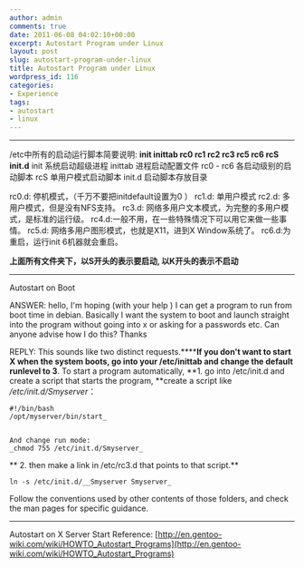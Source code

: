 ```yaml
---
author: admin
comments: true
date: 2011-06-08 04:02:10+00:00
excerpt: Autostart Program under Linux
layout: post
slug: autostart-program-under-linux
title: Autostart Program under Linux
wordpress_id: 116
categories:
- Experience
tags:
- autostart
- linux
---
```






* * *



/etc中所有的启动运行脚本简要说明:
**init inittab rc0 rc1 rc2 rc3 rc5 rc6 rcS init.d**
init 系统启动超级进程
inittab 进程启动配置文件
rc0 - rc6 各启动级别的启动脚本
rcS 单用户模式启动脚本
init.d 启动脚本存放目录

rc0.d: 停机模式，（千万不要把initdefault设置为0 ）
rc1.d: 单用户模式
rc2.d: 多用户模式，但是没有NFS支持。
rc3.d: 网络多用户文本模式，为完整的多用户模式，是标准的运行级。
rc4.d:一般不用，在一些特殊情况下可以用它来做一些事情。
rc5.d: 网络多用户图形模式，也就是X11，进到X Window系统了。
rc6.d:为重启，运行init 6机器就会重启。

**上面所有文件夹下，以S开头的表示要启动, 以K开头的表示不启动**



* * *



Autostart on Boot

ANSWER:
hello, I'm hoping (with your help ) I can get a program to run from boot time in debian. Basically I  want  the system to boot and launch straight into the program without  going  into x or asking for a passwords etc.  Can anyone advise how I do  this?  Thanks

REPLY:
This sounds like two distinct requests.******If you don't want to start X  when the system boots, go into your /etc/inittab and change the default  runlevel to 3**.
To start a program automatically,
**1. go into /etc/init.d and create a  script that starts the program,
**create a script like _/etc/init.d/Smyserver_：

    #!/bin/bash
    /opt/myserver/bin/start_


    And change run mode:
    _chmod 755 /etc/init.d/Smyserver_

**
2. then make a link in /etc/rc3.d that  points to that script.**

    ln -s /etc/init.d/__Smyserver Smyserver_

Follow the conventions used by other contents of  those folders, and check the man pages for specific guidance.



* * *



Autostart on X Server Start
Reference: [http://en.gentoo-wiki.com/wiki/HOWTO_Autostart_Programs](http://en.gentoo-wiki.com/wiki/HOWTO_Autostart_Programs)


